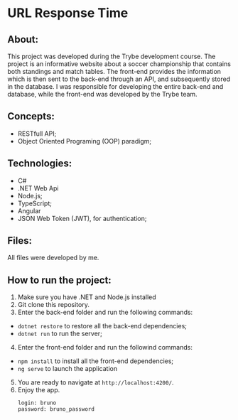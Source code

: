 # URL Response Time

## About:
This project was developed during the Trybe development course. The project is an informative website about a soccer championship that contains both standings and match tables. The front-end provides the information which is then sent to the back-end through an API, and subsequently stored in the database. I was responsible for developing the entire back-end and database, while the front-end was developed by the Trybe team.

## Concepts:
- RESTfull API;
- Object Oriented Programing (OOP) paradigm;

## Technologies:
- C#
- .NET Web Api
- Node.js;
- TypeScript;
- Angular
- JSON Web Token (JWT), for authentication;

## Files:
All files were developed by me.

## How to run the project:
1. Make sure you have .NET and Node.js installed
2. Git clone this repository.
3. Enter the back-end folder and run the following commands:
 - `dotnet restore` to restore all the back-end dependencies;
 - `dotnet run` to run the server;
4. Enter the front-end folder and run the followind commands:
 - `npm install` to install all the front-end dependencies;
 - `ng serve` to launch the application
5. You are ready to navigate at `http://localhost:4200/`.
6. Enjoy the app.
    ```
    login: bruno
    password: bruno_password
    ```

  
